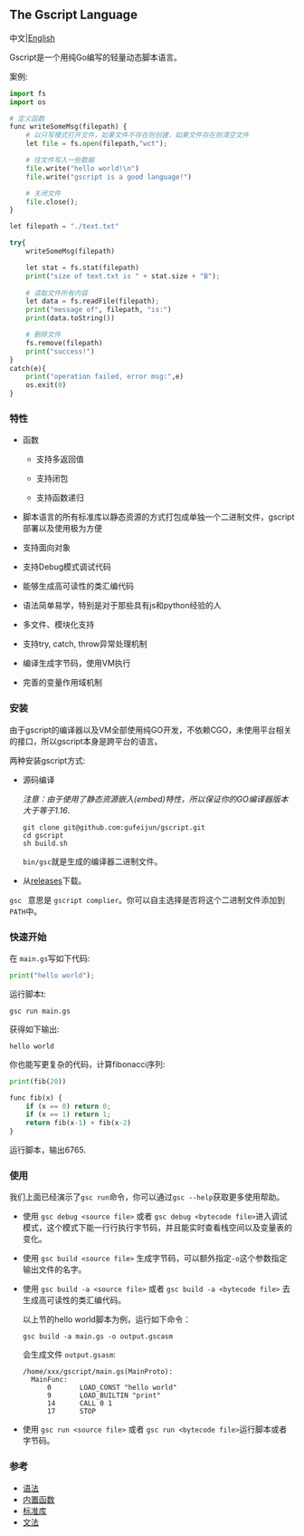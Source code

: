 ## The Gscript Language

中文|[English](https://github.com/gufeijun/gscript/blob/master/README.md)

Gscript是一个用纯Go编写的轻量动态脚本语言。

案例:

```python
import fs
import os

# 定义函数
func writeSomeMsg(filepath) {
    # 以只写模式打开文件，如果文件不存在则创建，如果文件存在则清空文件
    let file = fs.open(filepath,"wct");

    # 往文件写入一些数据
    file.write("hello world!\n")
    file.write("gscript is a good language!")

    # 关闭文件
    file.close();
}

let filepath = "./text.txt"

try{
    writeSomeMsg(filepath)

    let stat = fs.stat(filepath)
    print("size of text.txt is " + stat.size + "B");
    
    # 读取文件所有内容
    let data = fs.readFile(filepath);
    print("message of", filepath, "is:")
    print(data.toString())

    # 删除文件
    fs.remove(filepath)
    print("success!")
}
catch(e){
    print("operation failed, error msg:",e)
    os.exit(0)
}
```

### 特性

+ 函数

  + 支持多返回值

  + 支持闭包
  + 支持函数递归

+ 脚本语言的所有标准库以静态资源的方式打包成单独一个二进制文件，gscript部署以及使用极为方便

+ 支持面向对象

+ 支持Debug模式调试代码

+ 能够生成高可读性的类汇编代码

+ 语法简单易学，特别是对于那些具有js和python经验的人

+ 多文件、模块化支持

+ 支持try, catch, throw异常处理机制

+ 编译生成字节码，使用VM执行

+ 完善的变量作用域机制

### 安装

由于gscript的编译器以及VM全部使用纯GO开发，不依赖CGO，未使用平台相关的接口，所以gscript本身是跨平台的语言。

两种安装gscript方式:

+ 源码编译

  *注意：由于使用了静态资源嵌入(embed)特性，所以保证你的GO编译器版本大于等于1.16*.

  ```shell
  git clone git@github.com:gufeijun/gscript.git
  cd gscript
  sh build.sh
  ```

  `bin/gsc`就是生成的编译器二进制文件。

+ 从[releases](https://github.com/gufeijun/gscript/releases)下载。

`gsc ` 意思是 `gscript complier`。你可以自主选择是否将这个二进制文件添加到`PATH`中。

### 快速开始

在 `main.gs`写如下代码:

```python
print("hello world");
```

运行脚本t:

```shell
gsc run main.gs
```

获得如下输出:

```
hello world
```

你也能写更复杂的代码，计算fibonacci序列:

```python
print(fib(20))

func fib(x) {
    if (x == 0) return 0;
    if (x == 1) return 1;
    return fib(x-1) + fib(x-2)
}
```

运行脚本，输出6765.

### 使用

我们上面已经演示了`gsc run`命令，你可以通过`gsc --help`获取更多使用帮助。

+ 使用 `gsc debug <source file>`  或者 `gsc debug <bytecode file>`进入调试模式，这个模式下能一行行执行字节码，并且能实时查看栈空间以及变量表的变化。

+ 使用 `gsc build <source file>` 生成字节码，可以额外指定`-o`这个参数指定输出文件的名字。

+ 使用 `gsc build -a <source file>` 或者 `gsc build -a <bytecode file>` 去生成高可读性的类汇编代码。

  以上节的hello world脚本为例，运行如下命令：

  ```shell
  gsc build -a main.gs -o output.gscasm
  ```

  会生成文件 `output.gsasm`:

  ```
  /home/xxx/gscript/main.gs(MainProto):
  	MainFunc:
  		0		LOAD_CONST "hello world"
  		9		LOAD_BUILTIN "print"
  		14		CALL 0 1
  		17		STOP
  ```

+ 使用 `gsc run <source file>` 或者 `gsc run <bytecode file>`运行脚本或者字节码。

### 参考

+ [语法](https://github.com/gufeijun/gscript/blob/master/doc/syntax_zh.md)
+ [内置函数](https://github.com/gufeijun/gscript/blob/master/doc/builtin_zh.md)
+ [标准库](https://github.com/gufeijun/gscript/blob/master/doc/std_zh.md)
+ [文法](https://github.com/gufeijun/gscript/blob/master/doc/bnf.txt)

